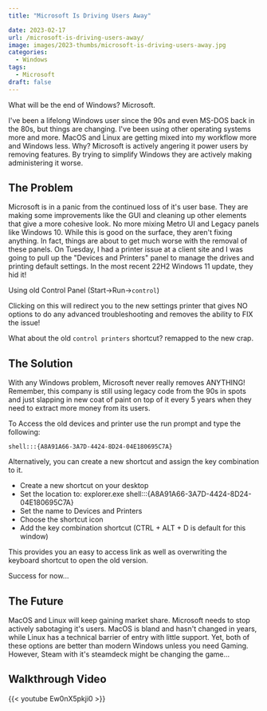 ```yaml
---
title: "Microsoft Is Driving Users Away"

date: 2023-02-17
url: /microsoft-is-driving-users-away/
image: images/2023-thumbs/microsoft-is-driving-users-away.jpg
categories:
  - Windows
tags:
  - Microsoft
draft: false
---
```

What will be the end of Windows? Microsoft.
<!--more-->

I've been a lifelong Windows user since the 90s and even MS-DOS back in the 80s, but things are changing. I've been using other operating systems more and more. MacOS and Linux are getting mixed into my workflow more and Windows less. Why? Microsoft is actively angering it power users by removing features. By trying to simplify Windows they are actively making administering it worse.

## The Problem

Microsoft is in a panic from the continued loss of it's user base. They are making some improvements like the GUI and cleaning up other elements that give a more cohesive look. No more mixing Metro UI and Legacy panels like Windows 10. While this is good on the surface, they aren't fixing anything. In fact, things are about to get much worse with the removal of these panels. On Tuesday, I had a printer issue at a client site and I was going to pull up the "Devices and Printers" panel to manage the drives and printing default settings. In the most recent 22H2 Windows 11 update, they hid it! 

Using old Control Panel (Start->Run->`control`)

Clicking on this will redirect you to the new settings printer that gives NO options to do any advanced troubleshooting and removes the ability to FIX the issue!

What about the old `control printers` shortcut? remapped to the new crap.

## The Solution

With any Windows problem, Microsoft never really removes ANYTHING! Remember, this company is still using legacy code from the 90s in spots and just slapping in new coat of paint on top of it every 5 years when they need to extract more money from its users.

To Access the old devices and printer use the run prompt and type the following:

```
shell:::{A8A91A66-3A7D-4424-8D24-04E180695C7A}
```

Alternatively, you can create a new shortcut and assign the key combination to it.

* Create a new shortcut on your desktop
* Set the location to: explorer.exe shell:::{A8A91A66-3A7D-4424-8D24-04E180695C7A}
* Set the name to Devices and Printers
* Choose the shortcut icon
* Add the key combination shortcut (CTRL + ALT + D is default for this window)

This provides you an easy to access link as well as overwriting the keyboard shortcut to open the old version.

Success for now...

## The Future

MacOS and Linux will keep gaining market share. Microsoft needs to stop actively sabotaging it's users. MacOS is bland and hasn't changed in years, while Linux has a technical barrier of entry with little support. Yet, both of these options are better than modern Windows unless you need Gaming. However, Steam with it's steamdeck might be changing the game...

## Walkthrough Video

{{< youtube Ew0nX5pkji0 >}}
